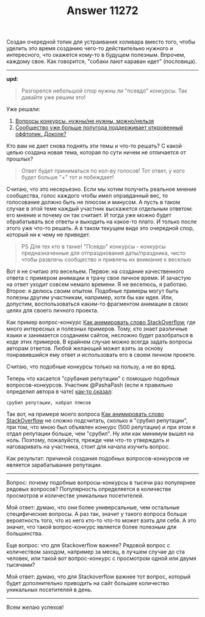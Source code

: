 ﻿---
title: "Answer 11272"
se.owner.user_id: 377637
se.owner.display_name: "Sevastopol&#39;"
se.owner.link: "https://ru.meta.stackoverflow.com/users/377637/sevastopol"
se.answer_id: 11272
se.question_id: 11271
se.post_type: answer
se.is_accepted: False
---
<p>Создан очередной топик для устраивания холивара вместо того, чтобы уделить это время созданию чего-то действительно нужного и интересного, что окажется кому-то в будущем полезным. Впрочем, каждому свое. Как говорится, &quot;собаки лают караван идет&quot; (пословица).</p>
<hr />
<p><strong>upd:</strong></p>
<blockquote>
<p>Разгорелся небольшой спор нужны ли &quot;псевдо&quot; конкурсы. Так давайте уже
решим это!</p>
</blockquote>
<p>Уже решали:</p>
<ol>
<li><a href="https://ru.meta.stackoverflow.com/q/11097/377637">Вопросы конкурсы, нужны/не нужны, можно/нельзя</a></li>
<li><a href="https://ru.meta.stackoverflow.com/q/10370/377637">Сообщество уже больше полугода поддерживает откровенный оффтопик. Доколе?</a></li>
</ol>
<p>Кто вам не дает снова поднять эти темы и что-то решать? С какой целью создана новая тема, которая по сути ничем не отличается от прошлых?</p>
<blockquote>
<p>Ответ будет приниматься по кол-ву голосов! Тот ответ, у кого будет
больше &quot;+&quot; тот и побеждает!</p>
</blockquote>
<p>Считаю, что это несерьезно. Если мы хотим получить реальное мнение сообщества, голос каждого чтобы имел оправданный вес, то голосование должно быть не плюсом и минусом. А пусть в таком случае в этой теме каждый участник выскажется отдельным ответом: его мнение и почему он так считает. И тогда уже можно будет обрабатывать все ответы и выходить на какое-то плато. И только после этого уже что-то решать. А в таком текущем виде это очередной спор, который ни к чему не приведет.</p>
<blockquote>
<p>PS Для тех кто в танке! &quot;Псевдо&quot; конкурсы - конкурсы предназначенные
для отпразднования даты/праздника, чисто чтобы развлечь сообщество и
привлечь их внимание к веселью</p>
</blockquote>
<p>Вот я не считаю это весельем. Первое: на создание качественного ответа с примером анимации я трачу свое личное время. И зачастую на ответ уходит совсем немало времени. Я не веселюсь, я работаю. Второе: я делюсь своим опытом. Подобные примеры могут быть полезны другим участникам, например, хотя бы как идея. Или, допустим, воспользоваться каким-то фрагментом анимации в своих целях для своего личного проекта.</p>
<p>Как пример вопрос-конкурс <a href="https://ru.stackoverflow.com/q/1105132/377637">Как анимировать слово StackOverflow</a>, где много интересных и полезных примеров. Тому, кто знает различные языки и занимается созданием сайтов, несложно будет разобраться в коде этих примеров. В крайнем случае можно всегда задать вопросы авторам ответов. Любой желающий может взять за основу понравившийся ему ответ и использовать его в своем личном проекте.</p>
<p>Считаю, что подобные конкурсы только на пользу, а не во вред.</p>
<p>Теперь что касается &quot;срубания репутации&quot; с помощью подобных вопросов-конкурсов. Участник @PashaPash (если я правильно определил автора в чате) <a href="https://chat.stackexchange.com/transcript/message/56692693#56692693">как-то сказал</a>:</p>
<pre><code>срубил репутации, набрал плюсов
</code></pre>
<p>Так вот, на примере моего вопроса <a href="https://ru.stackoverflow.com/q/1105132/377637">Как анимировать слово StackOverflow</a> не сложно подсчитать, сколько я &quot;срубил репутации&quot;, при том, что мною был объявлен конкурс (500 репутации) и при этом я отдал репутации больше, чем &quot;срубил&quot;. Ну или как минимум вышел на ноль. Поэтому, пожалуйста, прежде чем что-то утверждать и наговаривать на участника, стоит для начала изучить вопрос.</p>
<p>Как результат: причиной создания подобных вопросов-конкурсов не является зарабатывание репутации.</p>
<hr />
<p>Вопрос: почему подобные вопросы-конкурсы в тысячи раз популярнее рядовых вопросов? Популярность определяется в количестве просмотров и количестве уникальных посетителей.</p>
<p>Мой ответ: думаю, что они более универсальные, чем остальные специфические вопросы. А раз так, значит у такого вопроса больше вероятность того, что из него кто-то что-то может взять для себя. А это значит, что такой вопрос-конкурс является более полезным для большинства.</p>
<p>Еще вопрос: что для Stackoverflow важнее? Рядовой вопрос с количеством заходом, например за месяц, в лучшем случае до ста человек, или такой вот вопрос-конкурс с просмотром одной или двумя тысячами?</p>
<p>Мой ответ: думаю, что для Stackoverflow важнее тот вопрос, который будет дополнительно приводить на сайт большее количество уникальных посетителей в день.</p>
<hr />
<p>Всем желаю успехов!</p>
